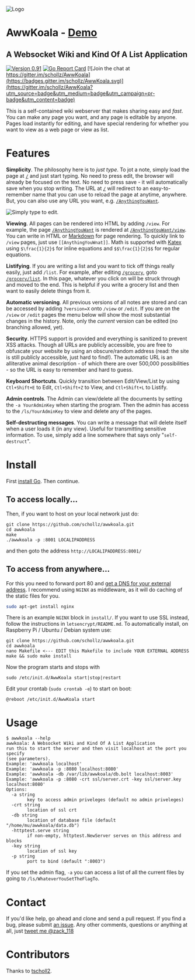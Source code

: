 ![Logo](https://i.imgur.com/ixnBYOl.png)

# AwwKoala - [Demo](http://awwkoala.com/)
## A Websocket Wiki and Kind Of A List Application
[![Version 0.91](https://img.shields.io/badge/version-0.9-brightgreen.svg)]() [![Go Report Card](https://goreportcard.com/badge/github.com/schollz/AwwKoala)](https://goreportcard.com/report/github.com/schollz/AwwKoala) [![Join the chat at https://gitter.im/schollz/AwwKoala](https://badges.gitter.im/schollz/AwwKoala.svg)](https://gitter.im/schollz/AwwKoala?utm_source=badge&utm_medium=badge&utm_campaign=pr-badge&utm_content=badge)

This is a self-contained wiki webserver that makes sharing easy and _fast_. You can make any page you want, and any page is editable by anyone. Pages load instantly for editing, and have special rendering for whether you want to view as a web page or view as list.

# Features
**Simplicity**. The philosophy here is to *just type*. To jot a note, simply load the page at [`/`](http://AwwKoala.com/) and just start typing. No need to press edit, the browser will already be focused on the text. No need to press save - it will automatically save when you stop writing. The URL at [`/`](http://AwwKoala.com/) will redirect to an easy-to-remember name that you can use to reload the page at anytime, anywhere. But, you can also use any URL you want, e.g. [`/AnythingYouWant`](http://AwwKoala.com/AnythingYouWant).

![Simply type to edit.](/img/static/Main1.gif)

**Viewing**. All pages can be rendered into HTML by adding `/view`. For example, the page [`/AnythingYouWant`](http://AwwKoala.com/AnythingYouWant) is rendered at [`/AnythingYouWant/view`](http://AwwKoala.com/AnythingYouWant/view). You can write in HTML or [Markdown](https://daringfireball.net/projects/markdown/) for page rendering. To quickly link to `/view` pages, just use `[[AnythingYouWnat]]`. Math is supported with [Katex](https://github.com/Khan/KaTeX) using `$\frac{1}{2}$` for inline equations and `$$\frac{1}{2}$$` for regular equations.

**Listifying**. If you are writing a list and you want to tick off things really easily, just add `/list`. For example, after editing [`/grocery`](http://AwwKoala.com/grocery), goto [`/grocery/list`](http://AwwKoala.com/grocery/list). In this page, whatever you click on will be struck through and moved to the end. This is helpful if you write a grocery list and then want to easily delete things from it.

**Automatic versioning**. All previous versions of all notes are stored and can be accessed by adding `?version=X` onto `/view` or `/edit`. If you are on the `/view` or `/edit` pages the menu below will show the most substantial changes in the history. Note, only the _current_ version can be edited (no branching allowed, yet).

**Security**. HTTPS support is provided and everything is sanitized to prevent XSS attacks. Though all URLs are publicly accessible, you are free to obfuscate your website by using an obscure/random address (read: the site is still publicly accessible, just hard to find!). The automatic URL is an alliterative animal description - of which there are over 500,000 possibilities - so the URL is easy to remember and hard to guess.

**Keyboard Shortcuts**. Quickly transition between Edit/View/List by using `Ctl+Shift+E` to Edit, `Ctl+Shift+Z` to View, and `Ctl+Shift+L` to Listify.

**Admin controls**. The Admin can view/delete all the documents by setting the `-a YourAdminKey` when starting the program. Then the admin has access to the `/ls/YourAdminKey` to view and delete any of the pages.

**Self-destructing messages**. You can write a message that will delete itself when a user loads it (in any view). Useful for transmitting sensitive information. To use, simply add a line somewhere that says only "`self-destruct`".

# Install

First [install Go](https://golang.org/doc/install). Then continue.

## To access locally...

Then, if you want to host on your local network just do:

```
git clone https://github.com/schollz/awwkoala.git
cd awwkoala
make
./awwkoala -p :8001 LOCALIPADDRESS
```

and then goto the address `http://LOCALIPADDRESS:8001/`

## To access from anywhere...

For this you need to forward port 80 and [get a DNS for your external address](https://www.duckdns.org/). I recommend using `NGINX` as middleware, as it will do caching of the static files for you.

```bash
sudo apt-get install nginx
```

There is an example `NGINX` block in `install/`. If you want to use SSL instead, follow the instructions in `letsencrypt/README.md`. To automatically install, on Raspberry Pi / Ubuntu / Debian system use:

```
git clone https://github.com/schollz/awwkoala.git
cd awwkoala
nano Makefile <--- EDIT this Makefile to include YOUR EXTERNAL ADDRESS
make && sudo make install
```

Now the program starts and stops with

```
sudo /etc/init.d/AwwKoala start|stop|restart
```

Edit your crontab (`sudo crontab -e`) to start on boot:

```
@reboot /etc/init.d/AwwKoala start
```

# Usage

```
$ awwkoala --help
awwkoala: A Websocket Wiki and Kind Of A List Application
run this to start the server and then visit localhost at the port you specify
(see parameters).
Example: 'awwkoala localhost'
Example: 'awwkoala -p :8080 localhost:8080'
Example: 'awwkoala -db /var/lib/awwkoala/db.bolt localhost:8003'
Example: 'awwkoala -p :8080 -crt ssl/server.crt -key ssl/server.key localhost:8080'
Options:
  -a string
        key to access admin priveleges (default no admin priveleges)
  -crt string
        location of ssl crt
  -db string
        location of database file (default "/home/mu/awwkoala/data.db")
  -httptest.serve string
        if non-empty, httptest.NewServer serves on this address and blocks
  -key string
        location of ssl key
  -p string
        port to bind (default ":8003")
```

If you set the admin flag, `-a` you can access a list of all the current files by going to `/ls/WhateverYouSetTheFlagTo`.

# Contact
If you'd like help, go ahead and clone and send a pull request. If you find a bug, please submit [an issue](https://github.com/schollz/AwwKoala/issues). Any other comments, questions or anything at all, just <a href="https://twitter.com/intent/tweet?screen_name=zack_118" class="twitter-mention-button" data-related="zack_118">tweet me @zack_118</a>

# Contributors
Thanks to [tscholl2](https://github.com/tscholl2).
